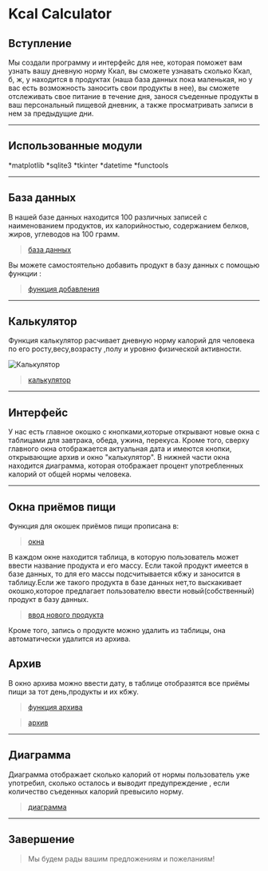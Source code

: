 # Kcal Calculator
## Вступление ##

Мы создали программу и интерфейс для нее, которая поможет вам узнать вашу дневную норму Ккал, вы сможете узнавать сколько Ккал, б, ж, у находится в продуктах (наша база данных пока маленькая, но у вас есть возможность заносить свои продукты в нее), вы сможете отслеживать свое питание в течение дня, занося съеденные продукты в ваш персональный пищевой дневник, а также просматривать записи в нем за предыдущие дни.
***
## Использованные модули ##
*matplotlib
*sqlite3
*tkinter
*datetime
*functools

***
## База данных ##
В нашей базе данных находится 100 различных записей с наименованием продуктов, их калорийностью, содержанием белков, жиров, углеводов на 100 грамм.

>[база данных](https://github.com/vvoroby/project-2-semester/blob/main/database/n_base.db?raw=true)

Вы можете самостоятельно добавить продукт в базу данных с помощью функции : 

>[функция добавления](https://github.com/vvoroby/project-2-semester/blob/main/functions/insert_new_product.py)
***
## Калькулятор ##
Функция калькулятор расчивает дневную норму калорий для человека по его росту,весу,возрасту ,полу и уровню физической активности.

![Калькулятор]([/путь/к/изображению.jpg](https://sun9-14.userapi.com/s/v1/if2/AECGq2gQ1NLQgLFs8xyTEZbGt_rmqj24CEvdIODEGTotV4nd8UxL-f2TaLe3PShbLq2xmDZ_Ytj2rVUxP9UUMRUh.jpg?size=446x563&quality=95&type=album))

>[калькулятор](https://github.com/vvoroby/project-2-semester/blob/main/functions/kcal_calculator.py)
***
## Интерфейс ##
У нас есть главное окошко с кнопками,которые открывают новые окна с таблицами для завтрака, обеда, ужина, перекуса. Кроме того, сверху главного окна отображается актуальная дата и имеются кнопки, открывающие архив и окно "калькулятор".
В нижней части окна находится диаграмма, которая отображает процент употребленных калорий от общей нормы человека.
***
## Окна приёмов пищи ##
Функция для окошек приёмов пищи прописана в:

>[окна](https://github.com/vvoroby/project-2-semester/blob/main/functions/windows.py)

В каждом окне находится таблица, в которую пользователь может ввести название продукта и его массу. Если такой продукт имеется в базе данных, то для его массы подсчитывается кбжу и заносится в таблицу.Если же такого продукта в базе данных нет,то выскакивает окошко,которое предлагает пользователю ввести новый(собственный) продукт в базу данных.

>[ввод нового продукта](https://github.com/vvoroby/project-2-semester/blob/main/functions/insert_new_product.py)

Кроме того, запись о продукте можно удалить из таблицы, она автоматически удалится из архива.

## Архив ##
В окно архива можно ввести дату, в таблице отобразятся все приёмы пищи за тот день,продукты и их кбжу.

>[функция архива](https://github.com/vvoroby/project-2-semester/blob/main/functions/archive.py)

>[архив](https://github.com/vvoroby/project-2-semester/blob/main/database/archive.db?raw=true)
***
## Диаграмма ##
Диаграмма отображает сколько калорий от нормы пользователь уже употребил, сколько осталось и выводит предупреждение , если количество съеденных калорий превысило норму.

>[диаграмма](https://github.com/vvoroby/project-2-semester/blob/main/functions/diagram.py)

***
## Завершение ##
>Мы будем рады вашим предложениям и пожеланиям!
